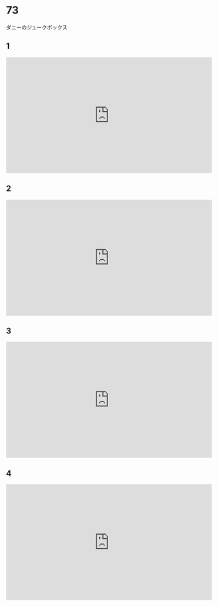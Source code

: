 # 73

ダニーのジュークボックス

## 1

<iframe width="560" height="315" src="https://www.youtube.com/embed/p2zA9sSTRoU?si=NoC51Yn2tcsV8Ydx" title="YouTube video player" frameborder="0" allow="accelerometer; autoplay; clipboard-write; encrypted-media; gyroscope; picture-in-picture; web-share" allowfullscreen></iframe>

## 2

<iframe width="560" height="315" src="https://www.youtube.com/embed/pUI90dj9kuY?si=FRTyTB17ofeVQjcS" title="YouTube video player" frameborder="0" allow="accelerometer; autoplay; clipboard-write; encrypted-media; gyroscope; picture-in-picture; web-share" allowfullscreen></iframe>

## 3

<iframe width="560" height="315" src="https://www.youtube.com/embed/VOuuzUMzfCs?si=pITzUob68e4FRxwD" title="YouTube video player" frameborder="0" allow="accelerometer; autoplay; clipboard-write; encrypted-media; gyroscope; picture-in-picture; web-share" allowfullscreen></iframe>

## 4

<iframe width="560" height="315" src="https://www.youtube.com/embed/UA3J5q74kxM?si=XWALH0eZUPx-2QS4" title="YouTube video player" frameborder="0" allow="accelerometer; autoplay; clipboard-write; encrypted-media; gyroscope; picture-in-picture; web-share" allowfullscreen></iframe>
